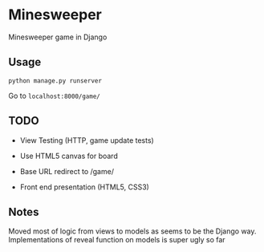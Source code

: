 # Minesweeper

Minesweeper game in Django

## Usage

```python manage.py runserver```

Go to ```localhost:8000/game/```

## TODO

- View Testing (HTTP, game update tests)

- Use HTML5 canvas for board

- Base URL redirect to /game/

- Front end presentation (HTML5, CSS3)

## Notes

Moved most of logic from views to models as seems to be the Django way. Implementations of reveal function on models is super ugly so far